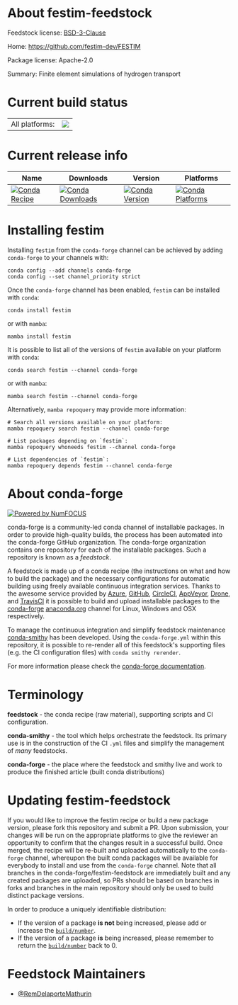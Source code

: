About festim-feedstock
======================

Feedstock license: [BSD-3-Clause](https://github.com/conda-forge/festim-feedstock/blob/main/LICENSE.txt)

Home: https://github.com/festim-dev/FESTIM

Package license: Apache-2.0

Summary: Finite element simulations of hydrogen transport

Current build status
====================


<table><tr><td>All platforms:</td>
    <td>
      <a href="https://dev.azure.com/conda-forge/feedstock-builds/_build/latest?definitionId=24907&branchName=main">
        <img src="https://dev.azure.com/conda-forge/feedstock-builds/_apis/build/status/festim-feedstock?branchName=main">
      </a>
    </td>
  </tr>
</table>

Current release info
====================

| Name | Downloads | Version | Platforms |
| --- | --- | --- | --- |
| [![Conda Recipe](https://img.shields.io/badge/recipe-festim-green.svg)](https://anaconda.org/conda-forge/festim) | [![Conda Downloads](https://img.shields.io/conda/dn/conda-forge/festim.svg)](https://anaconda.org/conda-forge/festim) | [![Conda Version](https://img.shields.io/conda/vn/conda-forge/festim.svg)](https://anaconda.org/conda-forge/festim) | [![Conda Platforms](https://img.shields.io/conda/pn/conda-forge/festim.svg)](https://anaconda.org/conda-forge/festim) |

Installing festim
=================

Installing `festim` from the `conda-forge` channel can be achieved by adding `conda-forge` to your channels with:

```
conda config --add channels conda-forge
conda config --set channel_priority strict
```

Once the `conda-forge` channel has been enabled, `festim` can be installed with `conda`:

```
conda install festim
```

or with `mamba`:

```
mamba install festim
```

It is possible to list all of the versions of `festim` available on your platform with `conda`:

```
conda search festim --channel conda-forge
```

or with `mamba`:

```
mamba search festim --channel conda-forge
```

Alternatively, `mamba repoquery` may provide more information:

```
# Search all versions available on your platform:
mamba repoquery search festim --channel conda-forge

# List packages depending on `festim`:
mamba repoquery whoneeds festim --channel conda-forge

# List dependencies of `festim`:
mamba repoquery depends festim --channel conda-forge
```


About conda-forge
=================

[![Powered by
NumFOCUS](https://img.shields.io/badge/powered%20by-NumFOCUS-orange.svg?style=flat&colorA=E1523D&colorB=007D8A)](https://numfocus.org)

conda-forge is a community-led conda channel of installable packages.
In order to provide high-quality builds, the process has been automated into the
conda-forge GitHub organization. The conda-forge organization contains one repository
for each of the installable packages. Such a repository is known as a *feedstock*.

A feedstock is made up of a conda recipe (the instructions on what and how to build
the package) and the necessary configurations for automatic building using freely
available continuous integration services. Thanks to the awesome service provided by
[Azure](https://azure.microsoft.com/en-us/services/devops/), [GitHub](https://github.com/),
[CircleCI](https://circleci.com/), [AppVeyor](https://www.appveyor.com/),
[Drone](https://cloud.drone.io/welcome), and [TravisCI](https://travis-ci.com/)
it is possible to build and upload installable packages to the
[conda-forge](https://anaconda.org/conda-forge) [anaconda.org](https://anaconda.org/)
channel for Linux, Windows and OSX respectively.

To manage the continuous integration and simplify feedstock maintenance
[conda-smithy](https://github.com/conda-forge/conda-smithy) has been developed.
Using the ``conda-forge.yml`` within this repository, it is possible to re-render all of
this feedstock's supporting files (e.g. the CI configuration files) with ``conda smithy rerender``.

For more information please check the [conda-forge documentation](https://conda-forge.org/docs/).

Terminology
===========

**feedstock** - the conda recipe (raw material), supporting scripts and CI configuration.

**conda-smithy** - the tool which helps orchestrate the feedstock.
                   Its primary use is in the construction of the CI ``.yml`` files
                   and simplify the management of *many* feedstocks.

**conda-forge** - the place where the feedstock and smithy live and work to
                  produce the finished article (built conda distributions)


Updating festim-feedstock
=========================

If you would like to improve the festim recipe or build a new
package version, please fork this repository and submit a PR. Upon submission,
your changes will be run on the appropriate platforms to give the reviewer an
opportunity to confirm that the changes result in a successful build. Once
merged, the recipe will be re-built and uploaded automatically to the
`conda-forge` channel, whereupon the built conda packages will be available for
everybody to install and use from the `conda-forge` channel.
Note that all branches in the conda-forge/festim-feedstock are
immediately built and any created packages are uploaded, so PRs should be based
on branches in forks and branches in the main repository should only be used to
build distinct package versions.

In order to produce a uniquely identifiable distribution:
 * If the version of a package **is not** being increased, please add or increase
   the [``build/number``](https://docs.conda.io/projects/conda-build/en/latest/resources/define-metadata.html#build-number-and-string).
 * If the version of a package **is** being increased, please remember to return
   the [``build/number``](https://docs.conda.io/projects/conda-build/en/latest/resources/define-metadata.html#build-number-and-string)
   back to 0.

Feedstock Maintainers
=====================

* [@RemDelaporteMathurin](https://github.com/RemDelaporteMathurin/)

